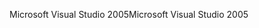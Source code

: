 <span data-ttu-id="9e045-101">Microsoft Visual Studio 2005</span><span class="sxs-lookup"><span data-stu-id="9e045-101">Microsoft Visual Studio 2005</span></span>